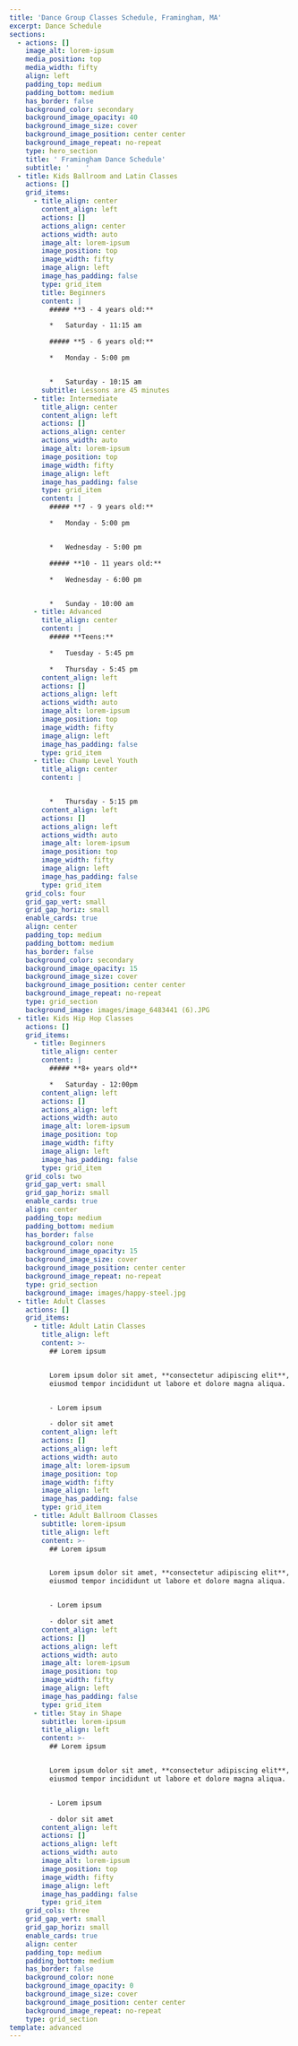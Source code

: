 ```yaml
---
title: 'Dance Group Classes Schedule, Framingham, MA'
excerpt: Dance Schedule
sections:
  - actions: []
    image_alt: lorem-ipsum
    media_position: top
    media_width: fifty
    align: left
    padding_top: medium
    padding_bottom: medium
    has_border: false
    background_color: secondary
    background_image_opacity: 40
    background_image_size: cover
    background_image_position: center center
    background_image_repeat: no-repeat
    type: hero_section
    title: ' Framingham Dance Schedule'
    subtitle: '    '
  - title: Kids Ballroom and Latin Classes
    actions: []
    grid_items:
      - title_align: center
        content_align: left
        actions: []
        actions_align: center
        actions_width: auto
        image_alt: lorem-ipsum
        image_position: top
        image_width: fifty
        image_align: left
        image_has_padding: false
        type: grid_item
        title: Beginners
        content: |
          ##### **3 - 4 years old:**

          *   Saturday - 11:15 am

          ##### **5 - 6 years old:**

          *   Monday - 5:00 pm


          *   Saturday - 10:15 am
        subtitle: Lessons are 45 minutes
      - title: Intermediate
        title_align: center
        content_align: left
        actions: []
        actions_align: center
        actions_width: auto
        image_alt: lorem-ipsum
        image_position: top
        image_width: fifty
        image_align: left
        image_has_padding: false
        type: grid_item
        content: |
          ##### **7 - 9 years old:**

          *   Monday - 5:00 pm


          *   Wednesday - 5:00 pm

          ##### **10 - 11 years old:**

          *   Wednesday - 6:00 pm


          *   Sunday - 10:00 am
      - title: Advanced
        title_align: center
        content: |
          ##### **Teens:**

          *   Tuesday - 5:45 pm

          *   Thursday - 5:45 pm
        content_align: left
        actions: []
        actions_align: left
        actions_width: auto
        image_alt: lorem-ipsum
        image_position: top
        image_width: fifty
        image_align: left
        image_has_padding: false
        type: grid_item
      - title: Champ Level Youth
        title_align: center
        content: |


          *   Thursday - 5:15 pm
        content_align: left
        actions: []
        actions_align: left
        actions_width: auto
        image_alt: lorem-ipsum
        image_position: top
        image_width: fifty
        image_align: left
        image_has_padding: false
        type: grid_item
    grid_cols: four
    grid_gap_vert: small
    grid_gap_horiz: small
    enable_cards: true
    align: center
    padding_top: medium
    padding_bottom: medium
    has_border: false
    background_color: secondary
    background_image_opacity: 15
    background_image_size: cover
    background_image_position: center center
    background_image_repeat: no-repeat
    type: grid_section
    background_image: images/image_6483441 (6).JPG
  - title: Kids Hip Hop Classes
    actions: []
    grid_items:
      - title: Beginners
        title_align: center
        content: |
          ##### **8+ years old**

          *   Saturday - 12:00pm
        content_align: left
        actions: []
        actions_align: left
        actions_width: auto
        image_alt: lorem-ipsum
        image_position: top
        image_width: fifty
        image_align: left
        image_has_padding: false
        type: grid_item
    grid_cols: two
    grid_gap_vert: small
    grid_gap_horiz: small
    enable_cards: true
    align: center
    padding_top: medium
    padding_bottom: medium
    has_border: false
    background_color: none
    background_image_opacity: 15
    background_image_size: cover
    background_image_position: center center
    background_image_repeat: no-repeat
    type: grid_section
    background_image: images/happy-steel.jpg
  - title: Adult Classes
    actions: []
    grid_items:
      - title: Adult Latin Classes
        title_align: left
        content: >-
          ## Lorem ipsum


          Lorem ipsum dolor sit amet, **consectetur adipiscing elit**, sed do
          eiusmod tempor incididunt ut labore et dolore magna aliqua.


          - Lorem ipsum

          - dolor sit amet
        content_align: left
        actions: []
        actions_align: left
        actions_width: auto
        image_alt: lorem-ipsum
        image_position: top
        image_width: fifty
        image_align: left
        image_has_padding: false
        type: grid_item
      - title: Adult Ballroom Classes
        subtitle: lorem-ipsum
        title_align: left
        content: >-
          ## Lorem ipsum


          Lorem ipsum dolor sit amet, **consectetur adipiscing elit**, sed do
          eiusmod tempor incididunt ut labore et dolore magna aliqua.


          - Lorem ipsum

          - dolor sit amet
        content_align: left
        actions: []
        actions_align: left
        actions_width: auto
        image_alt: lorem-ipsum
        image_position: top
        image_width: fifty
        image_align: left
        image_has_padding: false
        type: grid_item
      - title: Stay in Shape
        subtitle: lorem-ipsum
        title_align: left
        content: >-
          ## Lorem ipsum


          Lorem ipsum dolor sit amet, **consectetur adipiscing elit**, sed do
          eiusmod tempor incididunt ut labore et dolore magna aliqua.


          - Lorem ipsum

          - dolor sit amet
        content_align: left
        actions: []
        actions_align: left
        actions_width: auto
        image_alt: lorem-ipsum
        image_position: top
        image_width: fifty
        image_align: left
        image_has_padding: false
        type: grid_item
    grid_cols: three
    grid_gap_vert: small
    grid_gap_horiz: small
    enable_cards: true
    align: center
    padding_top: medium
    padding_bottom: medium
    has_border: false
    background_color: none
    background_image_opacity: 0
    background_image_size: cover
    background_image_position: center center
    background_image_repeat: no-repeat
    type: grid_section
template: advanced
---
```

